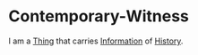# Contemporary-Witness

I am a [Thing](60003.md) that carries [Information](60007.md) of [History](11000000.md).
